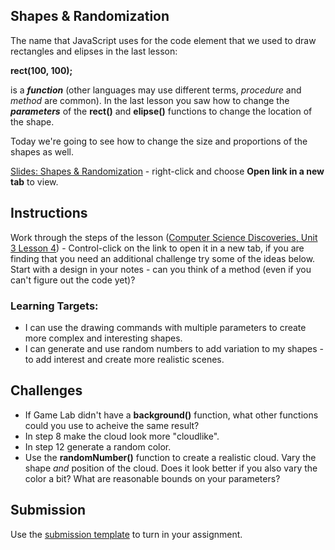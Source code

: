 [//]: # ( <p><iframe src="https://douglasurner.github.io/GDP1/units/1/assignments/U1.2-shapes-and-randomization/" width="100%" height="666px"></iframe></p> )

## Shapes & Randomization

[slides]: https://docs.google.com/presentation/d/13EoBXrYUvYSFUCWaQZwNEv7UG4H57X9KP75m-3VxN8I/edit?usp=sharing
[template]: https://drive.google.com/open?id=1X40JKUFPfV2LVLnYLslhv9c8OEHTMdFzin9_wf4xdf4

The name that JavaScript uses for the code element that we used to draw rectangles and elipses in the last lesson:

**rect(100, 100);**

is a ***function*** (other languages may use different terms, *procedure* and *method* are common). In the last lesson you saw how to change the ***parameters*** of the **rect()** and **elipse()** functions to change the location of the shape.

Today we're going to see how to change the size and proportions of the shapes as well.

[Slides: Shapes & Randomization][slides] - right-click and choose **Open link in a new tab** to view.

## Instructions

Work through the steps of the lesson ([Computer Science Discoveries, Unit 3 Lesson 4](https://studio.code.org/s/csd3-2018/stage/4/puzzle/1)) - Control-click on the link to open it in a new tab, if you are finding that you need an additional challenge try some of the ideas below. Start with a design in your notes - can you think of a method (even if you can't figure out the code yet)?

### Learning Targets:

* I can use the drawing commands with multiple parameters to create more complex and interesting shapes.
* I can generate and use random numbers to add variation to my shapes - to add interest and create more realistic scenes.

## Challenges

* If Game Lab didn't have a **background()** function, what other functions could you use to acheive the same result?
* In step 8 make the cloud look more "cloudlike".
* In step 12 generate a random color.
* Use the **randomNumber()** function to create a realistic cloud. Vary the shape *and* position of the cloud. Does it look better if you also vary the color a bit? What are reasonable bounds on your parameters?

## Submission

Use the [submission template][template] to turn in your assignment.
